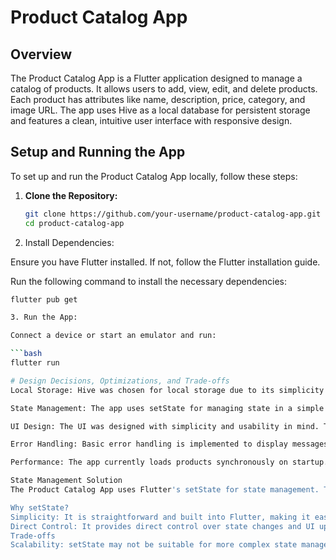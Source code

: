 # Product Catalog App

## Overview

The Product Catalog App is a Flutter application designed to manage a catalog of products. It allows users to add, view, edit, and delete products. Each product has attributes like name, description, price, category, and image URL. The app uses Hive as a local database for persistent storage and features a clean, intuitive user interface with responsive design.

## Setup and Running the App

To set up and run the Product Catalog App locally, follow these steps:

1. **Clone the Repository:**

   ```bash
   git clone https://github.com/your-username/product-catalog-app.git
   cd product-catalog-app

2. Install Dependencies:

Ensure you have Flutter installed. If not, follow the Flutter installation guide.

Run the following command to install the necessary dependencies:

   ```bash
   flutter pub get

3. Run the App:

Connect a device or start an emulator and run:

```bash
flutter run

# Design Decisions, Optimizations, and Trade-offs
Local Storage: Hive was chosen for local storage due to its simplicity and speed. It provides a lightweight and efficient way to store data without the overhead of a more complex database system.

State Management: The app uses setState for managing state in a simple and straightforward manner. For more complex applications, consider using state management solutions like Provider, Riverpod, or Bloc.

UI Design: The UI was designed with simplicity and usability in mind. The product cards and forms are styled for a clean appearance, with reasonable default padding and spacing.

Error Handling: Basic error handling is implemented to display messages if there are issues with loading or saving data. Further improvements could include more sophisticated error handling and user feedback mechanisms.

Performance: The app currently loads products synchronously on startup. For larger datasets or more complex operations, asynchronous loading and background processing might be considered to enhance performance.

State Management Solution
The Product Catalog App uses Flutter's setState for state management. This approach is suitable for managing local state within widgets and is relatively simple to implement for small to medium-sized applications.

Why setState?
Simplicity: It is straightforward and built into Flutter, making it easy to use without additional dependencies.
Direct Control: It provides direct control over state changes and UI updates.
Trade-offs
Scalability: setState may not be suitable for more complex state management needs, such as when dealing with large application states or multiple nested widgets. In such cases, more advanced state management solutions (like Provider, Riverpod, or Bloc) could be considered.
